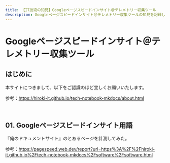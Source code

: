 ```yaml
---
title: 【IT技術の知見】Googleページスピードインサイト＠テレメトリー収集ツール
description: Googleページスピードインサイト＠テレメトリー収集ツールの知見を記録しています。
---
```


# Googleページスピードインサイト＠テレメトリー収集ツール

## はじめに

本サイトにつきまして、以下をご認識のほど宜しくお願いいたします。

参考：https://hiroki-it.github.io/tech-notebook-mkdocs/about.html

<br>

## 01. Googleページスピードインサイト用語

『俺のドキュメントサイト』のとあるページを計測してみた。

参考：https://pagespeed.web.dev/report?url=https%3A%2F%2Fhiroki-it.github.io%2Ftech-notebook-mkdocs%2Fsoftware%2Fsoftware.html
